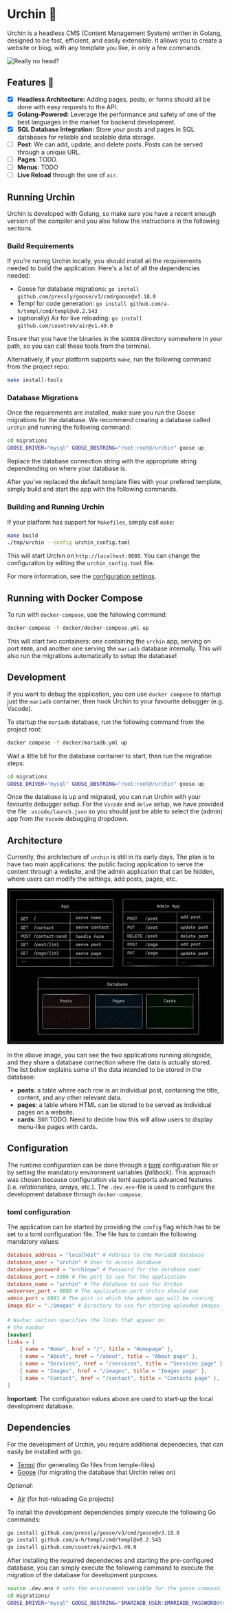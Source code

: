 # Urchin 🐚

Urchin is a headless CMS (Content Management System) written in Golang, designed to be fast, efficient, and easily extensible. It allows you to
create a website or blog, with any template you like, in only a few
commands.

![Really no head?](static/nohead.gif "So no head meme?")

## Features 🚀

- [x] **Headless Architecture:** Adding pages, posts, or forms should all
  be done with easy requests to the API.
- [x] **Golang-Powered:** Leverage the performance and safety of one of the
  best languages in the market for backend development.
- [x] **SQL Database Integration:** Store your posts and pages in SQL databases for reliable and scalable data storage.
- [ ] **Post**: We can add, update, and delete posts. Posts can be served
  through a unique URL.
- [ ] **Pages**: TODO.
- [ ] **Menus**: TODO
- [ ] **Live Reload** through the use of `air`.

## Running Urchin

Urchin is developed with Golang, so make sure you have a recent enough
version of the compiler and you also follow the instructions in the
following sections.

### Build Requirements

If you're runnig Urchin locally, you should install all the requirements needed
to build the application. Here's a list of all the dependencies needed:

- Goose for database migrations: `go install github.com/pressly/goose/v3/cmd/goose@v3.18.0`
- Templ for code generation: `go install github.com/a-h/templ/cmd/templ@v0.2.543`
- (optionally) Air for live reloading: `go install github.com/cosmtrek/air@v1.49.0`

Ensure that you have the binaries in the `$GOBIN` directory somewhere in your path,
so you can call these tools from the terminal.

Alternatively, if your platform supports `make`, run the following command from the
project repo:

```bash
make install-tools
```

### Database Migrations

Once the requirements are installed, make sure you run the Goose migrations for the database.
We recommend creating a database called `urchin` and running the following
command:

```bash
cd migrations
GOOSE_DRIVER="mysql" GOOSE_DBSTRING="root:root@/urchin" goose up
```

Replace the database connection string with the appropriate string
dependending on where your database is.

After you've replaced the default template files with your prefered
template, simply build and start the app with the following commands.

### Building and Running Urchin

If your platform has support for `Makefiles`, simply call `make`:

```bash
make build
./tmp/urchin --config urchin_config.toml
```

This will start Urchin on `http://localhost:8080`. You can change the
configuration by editing the `urchin_config.toml` file.

For more information, see the [configuration settings](#configuration).

## Running with Docker Compose

To run with `docker-compose`, use the following
command:

```bash
docker-compose -f docker/docker-compose.yml up
```

This will start two containers: one containing the `urchin` app,
serving on port `8080`, and another one serving the `mariadb`
database internally. This will also run the migrations automatically
to setup the database!

## Development

If you want to debug the application, you can use `docker compose`
to startup just the `mariadb` container, then hook Urchin to your
favourite debugger (e.g. Vscode).

To startup the `mariadb` database, run the following command from
the project root:

```sh
docker compose -f docker/mariadb.yml up
```

Wait a little bit for the database container to start, then run the
migration steps:

```sh
cd migrations
GOOSE_DRIVER="mysql" GOOSE_DBSTRING="root:root@/urchin" goose up
```

Once the database is up and migrated, you can run Urchin with your
favourite debugger setup. For the `Vscode` and `delve` setup, we
have provided the file `.vscode/launch.json` so you should just be
able to select the (admin) app from the `Vscode` debugging dropdown.

## Architecture

Currently, the architecture of `urchin` is still in its early days.
The plan is to have two main applications: the public facing application
to serve the content through a website, and the admin application that
can be hidden, where users can modify the settings, add posts, pages, etc.

![diagram of urchin's architecture](static/urchin-architecture.png "Urchin Application Architecture")

In the above image, you can see the two applications running alongside,
and they share a database connection where the data is actually stored.
The list below explains some of the data intended to be stored in the
database:

- **posts**: a table where each row is an individual post, containing
  the title, content, and any other relevant data.
- **pages**: a table where HTML can be stored to be served as individual
  pages on a website.
- **cards**: Still TODO. Need to decide how this will allow users to display
  menu-like pages with cards.

## Configuration

The runtime configuration can be done through a [toml](https://toml.io/en/) configuration file or by setting the mandatory environment variables (*fallback*). This approach was chosen because configuration via toml supports advanced features (i.e. *relationships*, *arrays*, etc.). The `.dev.env`-file is used to configure the development database through `docker-compose`.

### toml configuration

The application can be started by providing the `config` flag which has to be set to a toml configuration file. The file has to contain the following mandatory values:

```toml
database_address = "localhost" # Address to the MariaDB database
database_user = "urchin" # User to access database
database_password = "urchinpw" # Password for the database user
database_port = 3306 # The port to use for the application
database_name = "urchin" # The database to use for Urchin
webserver_port = 8080 # The application port Urchin should use
admin_port = 8081 # The port in which the admin app will be running
image_dir = "./images" # Directory to use for storing uploaded images.

# Navbar section specifies the links that appear on
# the navbar
[navbar]
links = [
    { name = "Home", href = "/", title = "Homepage" },
    { name = "About", href = "/about", title = "About page" },
    { name = "Services", href = "/services", title = "Services page" },
    { name = "Images", href = "/images", title = "Images page" },
    { name = "Contact", href = "/contact", title = "Contacts page" },
]
```

**Important**: The configuration values above are used to start-up the local development database.

## Dependencies

For the development of Urchin, you require additional dependecies, that can easily be installed with go.

- [Templ](https://github.com/a-h/templ) (for generating Go files from temple-files)
- [Goose](https://github.com/pressly/goose) (for migrating the database that Urchin relies on)

*Optional*:

- [Air](https://github.com/cosmtrek/air) (for hot-reloading Go projects)

To install the development dependencies simply execute the following Go commands:

```bash
go install github.com/pressly/goose/v3/cmd/goose@v3.18.0 
go install github.com/a-h/templ/cmd/templ@v0.2.543 
go install github.com/cosmtrek/air@v1.49.0 
```

After installing the required dependecies and starting the pre-configured database, you can simply execute the following command to execute the migration of the database for development purposes.

```bash
source .dev.env # sets the environment variable for the goose command.
cd migrations/
GOOSE_DRIVER="mysql" GOOSE_DBSTRING="$MARIADB_USER:$MARIADB_PASSWORD@tcp($MARIADB_ADDRESS:$MARIADB_PORT)/$MARIADB_DATABASE" goose up
```
